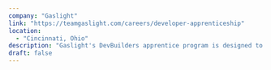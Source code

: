```yaml
---
company: "Gaslight"
link: "https://teamgaslight.com/careers/developer-apprenticeship"
location: 
  - "Cincinnati, Ohio"
description: "Gaslight's DevBuilders apprentice program is designed to match client companies looking to build a development team with enthusiastic, high aptitude beginning developers."
draft: false
---
```

